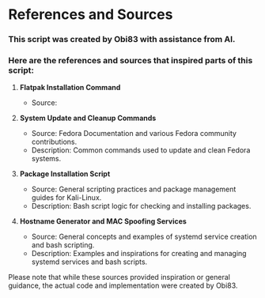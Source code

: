 # References and Sources

### This script was created by Obi83 with assistance from AI. 
### Here are the references and sources that inspired parts of this script:

1. **Flatpak Installation Command**
   - Source: 
   
2. **System Update and Cleanup Commands**
   - Source: Fedora Documentation and various Fedora community contributions.
   - Description: Common commands used to update and clean Fedora systems.

3. **Package Installation Script**
   - Source: General scripting practices and package management guides for Kali-Linux.
   - Description: Bash script logic for checking and installing packages.

4. **Hostname Generator and MAC Spoofing Services**
   - Source: General concepts and examples of systemd service creation and bash scripting.
   - Description: Examples and inspirations for creating and managing systemd services and bash scripts.

Please note that while these sources provided inspiration or general guidance, 
the actual code and implementation were created by Obi83.